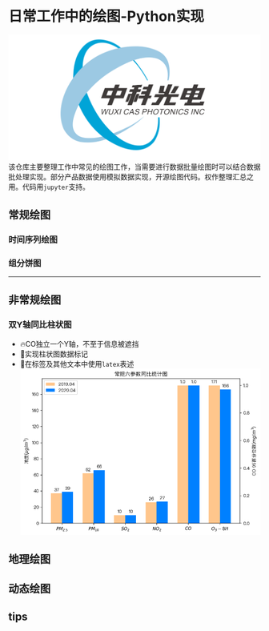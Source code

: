 <!--
 * @Author: sandwich
 * @Date: 2020-07-28 09:05:08
 * @LastEditTime: 2020-07-28 13:40:29
 * @LastEditors: sandwich
 * @Description: 工作绘图开源文档
 * @FilePath: /DataScience/PlotInWork/README.md
--> 
# 日常工作中的绘图-Python实现
![logo](../data/pic/logo.png)
该仓库主要整理工作中常见的绘图工作，当需要进行数据批量绘图时可以结合数据批处理实现。部分产品数据使用模拟数据实现，开源绘图代码。权作整理汇总之用。代码用`jupyter`支持。
## 常规绘图
### 时间序列绘图
### 
### 组分饼图
***
## 非常规绘图
### 双Y轴同比柱状图
+ :fire:CO独立一个Y轴，不至于信息被遮挡
+ :rocket:实现柱状图数据标记
+ :basketball:在标签及其他文本中使用`latex`表述
[![双Y同比图](../data/pic/双Y柱形图.png)](../PlotInWork/双Y轴同比数据绘制.ipynb)
## 地理绘图
## 动态绘图
## tips